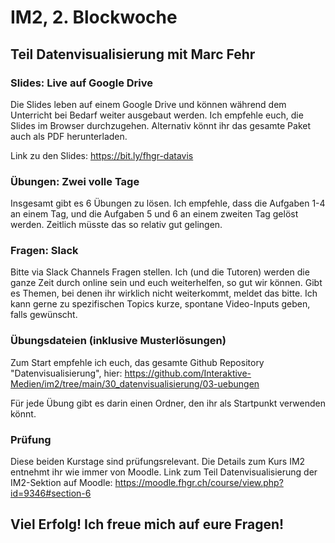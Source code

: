 # IM2, 2. Blockwoche

## Teil Datenvisualisierung mit Marc Fehr

### Slides: Live auf Google Drive

Die Slides leben auf einem Google Drive und können während dem Unterricht bei Bedarf weiter ausgebaut werden. Ich empfehle euch, die Slides im Browser durchzugehen. Alternativ könnt ihr das gesamte Paket auch als PDF herunterladen.

Link zu den Slides: https://bit.ly/fhgr-datavis

### Übungen: Zwei volle Tage

Insgesamt gibt es 6 Übungen zu lösen. Ich empfehle, dass die Aufgaben 1-4 an einem Tag, und die Aufgaben 5 und 6 an einem zweiten Tag gelöst werden. Zeitlich müsste das so relativ gut gelingen.

### Fragen: Slack

Bitte via Slack Channels Fragen stellen. Ich (und die Tutoren) werden die ganze Zeit durch online sein und euch weiterhelfen, so gut wir können. Gibt es Themen, bei denen ihr wirklich nicht weiterkommt, meldet das bitte. Ich kann gerne zu spezifischen Topics kurze, spontane Video-Inputs geben, falls gewünscht.

### Übungsdateien (inklusive Musterlösungen)

Zum Start empfehle ich euch, das gesamte Github Repository "Datenvisualisierung", hier:
https://github.com/Interaktive-Medien/im2/tree/main/30_datenvisualisierung/03-uebungen

Für jede Übung gibt es darin einen Ordner, den ihr als Startpunkt verwenden könnt.

### Prüfung

Diese beiden Kurstage sind prüfungsrelevant. Die Details zum Kurs IM2 entnehmt ihr wie immer von Moodle. Link zum Teil Datenvisualisierung der IM2-Sektion auf Moodle:
https://moodle.fhgr.ch/course/view.php?id=9346#section-6

## Viel Erfolg! Ich freue mich auf eure Fragen!